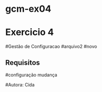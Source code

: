 # gcm-ex04
# Exercicio 4 
#Gestão de Configuracao
#arquivo2
#novo

## Requisitos
#configuração mudança

#Autora: Cida
